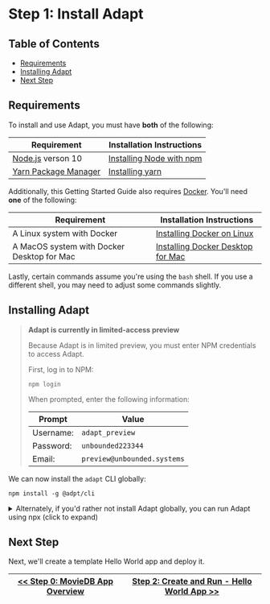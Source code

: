 # Step 1: Install Adapt

<!-- START doctoc generated TOC please keep comment here to allow auto update -->
<!-- DON'T EDIT THIS SECTION, INSTEAD RE-RUN doctoc TO UPDATE -->
## Table of Contents

- [Requirements](#requirements)
- [Installing Adapt](#installing-adapt)
- [Next Step](#next-step)

<!-- END doctoc generated TOC please keep comment here to allow auto update -->

## Requirements

To install and use Adapt, you must have **both** of the following:

| Requirement | Installation Instructions |
| --- | --- |
| [Node.js](https://nodejs.org) verson 10 | [Installing Node with npm](../user/install/requirements.md#nodejs-10-with-npm) |
| [Yarn Package Manager](https://yarnpkg.com) | [Installing yarn](../user/install/requirements.md#yarn) |

Additionally, this Getting Started Guide also requires [Docker](https://docker.com).
You'll need **one** of the following:

| Requirement | Installation Instructions |
| --- | --- |
| A Linux system with Docker | [Installing Docker on Linux](https://docs.docker.com/install/) |
| A MacOS system with Docker Desktop for Mac | [Installing Docker Desktop for Mac](https://docs.docker.com/docker-for-mac/) |

Lastly, certain commands assume you're using the `bash` shell.
If you use a different shell, you may need to adjust some commands slightly.

## Installing Adapt

> **Adapt is currently in limited-access preview**
>
> Because Adapt is in limited preview, you must enter NPM credentials to access Adapt.
>
> First, log in to NPM:
> ```
> npm login
> ```
>
> When prompted, enter the following information:
> 
> | Prompt | Value |
> | --- | --- |
> | Username: | `adapt_preview` |
> | Password: | `unbounded223344` |
> | Email: | `preview@unbounded.systems` |
> 

We can now install the `adapt` CLI globally:
<!-- testdoc command -->
```
npm install -g @adpt/cli
```

<details>
<summary>Alternately, if you'd rather not install Adapt globally, you can run Adapt using npx (click to expand)</summary>

As an alternative to installing `adapt` globally, you can use `npx` instead.
To use Adapt via `npx`, any time you see an `adapt` CLI command in this guide, simply substitute `npx @adpt/cli` instead of `adapt`.
For example, if this guide asks you to run this command:
```
adapt new blank
```
You would instead type:
```
npx @adpt/cli new blank
```

The rest of this guide will assume you have installed `adapt` globally using `npm install -g`.
</details>

## Next Step

Next, we'll create a template Hello World app and deploy it.

| [<< Step 0: MovieDB App Overview](./00_overview.md) | [Step 2: Create and Run - Hello World App >>](./02_run.md) |
| --- | --- |
